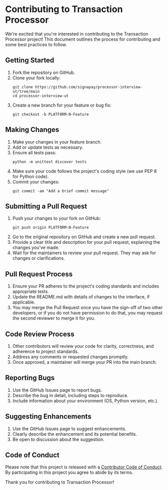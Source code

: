 # Contributing to Transaction Processor

We're excited that you're interested in contributing to the Transaction Processor project! This document outlines the process for contributing and some best practices to follow.

## Getting Started

1. Fork the repository on GitHub.
2. Clone your fork locally:
   ```
   git clone https://github.com/signapay/processor-interview-ut/tree/main
   cd processor-interview-ut
   ```
3. Create a new branch for your feature or bug fix:
   ```
   git checkout -b PLATFORM-N-Feature
   ```

## Making Changes

1. Make your changes in your feature branch.
2. Add or update tests as necessary.
3. Ensure all tests pass:
   ```
   python -m unittest discover tests
   ```
4. Make sure your code follows the project's coding style (we use PEP 8 for Python code).
5. Commit your changes:
   ```
   git commit -am "Add a brief commit message"
   ```

## Submitting a Pull Request

1. Push your changes to your fork on GitHub:
   ```
   git push origin PLATFORM-N-Feature
   ```
2. Go to the original repository on GitHub and create a new pull request.
3. Provide a clear title and description for your pull request, explaining the changes you've made.
4. Wait for the maintainers to review your pull request. They may ask for changes or clarifications.

## Pull Request Process

1. Ensure your PR adheres to the project's coding standards and includes appropriate tests.
2. Update the README.md with details of changes to the interface, if applicable.
3. You may merge the Pull Request once you have the sign-off of two other developers, or if you do not have permission to do that, you may request the second reviewer to merge it for you.

## Code Review Process

1. Other contributors will review your code for clarity, correctness, and adherence to project standards.
2. Address any comments or requested changes promptly.
3. Once approved, a maintainer will merge your PR into the main branch.

## Reporting Bugs

1. Use the GitHub Issues page to report bugs.
2. Describe the bug in detail, including steps to reproduce.
3. Include information about your environment (OS, Python version, etc.).

## Suggesting Enhancements

1. Use the GitHub Issues page to suggest enhancements.
2. Clearly describe the enhancement and its potential benefits.
3. Be open to discussion about the suggestion.

## Code of Conduct

Please note that this project is released with a [Contributor Code of Conduct](CODE_OF_CONDUCT.md). By participating in this project you agree to abide by its terms.

Thank you for contributing to Transaction Processor!
